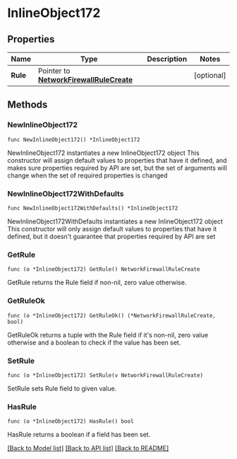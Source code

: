 # InlineObject172

## Properties

Name | Type | Description | Notes
------------ | ------------- | ------------- | -------------
**Rule** | Pointer to [**NetworkFirewallRuleCreate**](networkFirewallRuleCreate.md) |  | [optional] 

## Methods

### NewInlineObject172

`func NewInlineObject172() *InlineObject172`

NewInlineObject172 instantiates a new InlineObject172 object
This constructor will assign default values to properties that have it defined,
and makes sure properties required by API are set, but the set of arguments
will change when the set of required properties is changed

### NewInlineObject172WithDefaults

`func NewInlineObject172WithDefaults() *InlineObject172`

NewInlineObject172WithDefaults instantiates a new InlineObject172 object
This constructor will only assign default values to properties that have it defined,
but it doesn't guarantee that properties required by API are set

### GetRule

`func (o *InlineObject172) GetRule() NetworkFirewallRuleCreate`

GetRule returns the Rule field if non-nil, zero value otherwise.

### GetRuleOk

`func (o *InlineObject172) GetRuleOk() (*NetworkFirewallRuleCreate, bool)`

GetRuleOk returns a tuple with the Rule field if it's non-nil, zero value otherwise
and a boolean to check if the value has been set.

### SetRule

`func (o *InlineObject172) SetRule(v NetworkFirewallRuleCreate)`

SetRule sets Rule field to given value.

### HasRule

`func (o *InlineObject172) HasRule() bool`

HasRule returns a boolean if a field has been set.


[[Back to Model list]](../README.md#documentation-for-models) [[Back to API list]](../README.md#documentation-for-api-endpoints) [[Back to README]](../README.md)


